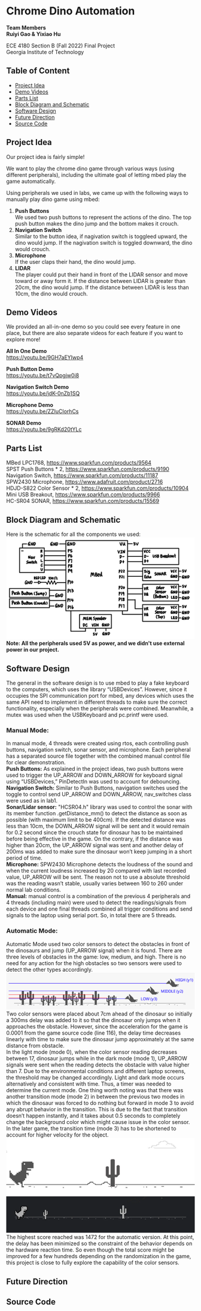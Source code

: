 # Chrome Dino Automation

**Team Members** <br>
**Ruiyi Gao & Yixiao Hu** <br>

ECE 4180 Section B (Fall 2022) Final Project<br>
Georgia Institute of Technology 

## Table of Content
* [Project Idea](#project-idea)
* [Demo Videos](#demo-videos)
* [Parts List](#parts-list)
* [Block Diagram and Schematic](#block-diagram-and-schematic)
* [Software Design](#software-design)
* [Future Direction](#future-direction)
* [Source Code](#source-code)

## Project Idea
Our project idea is fairly simple! <br>

We want to play the chrome dino game through various ways (using different peripherals), including the ultimate goal of letting mbed play the game automatically. <br>

Using peripherals we used in labs, we came up with the following ways to manually play dino game using mbed:
1. **Push Buttons** <br>
We used two push buttons to represent the actions of the dino. The top push button makes the dino jump and the bottom makes it crouch. <br>
2. **Navigation Switch** <br>
Similar to the button idea, if nagivation switch is toggleed upward, the dino would jump. If the nagivation switch is toggled downward, the dino would crouch.
3. **Microphone** <br>
If the user claps their hand, the dino would jump.
4. **LIDAR** <br>
The player could put their hand in front of the LIDAR sensor and move toward or away form it. If the distance between LIDAR is greater than 20cm, the dino would jump. If the distance between LIDAR is less than 10cm, the dino would crouch. <br>

## Demo Videos
We provided an all-in-one demo so you could see every feature in one place, but there are also separate videos for each feature if you want to explore more! <br>

**All In One Demo** <br>
https://youtu.be/9GH7aEYIwp4

**Push Button Demo** <br>
https://youtu.be/t7vQpgjw0i8

**Navigation Switch Demo** <br>
https://youtu.be/jdK-0nZb1SQ

**Microphone Demo** <br>
https://youtu.be/ZZIuClorhCs

**SONAR Demo** <br>
https://youtu.be/9gRKd20tYLc

## Parts List
MBed LPC1768, https://www.sparkfun.com/products/9564 <br>
SPST Push Buttons * 2, https://www.sparkfun.com/products/9190 <br>
Navigation Switch, https://www.sparkfun.com/products/11187 <br>
SPW2430 Microphone, https://www.adafruit.com/product/2716 <br>
HDJD-S822 Color Sensor * 2, https://www.sparkfun.com/products/10904 <br>
Mini USB Breakout, https://www.sparkfun.com/products/9966 <br>
HC-SR04 SONAR, https://www.sparkfun.com/products/15569 <br>

## Block Diagram and Schematic
Here is the schematic for all the components we used:
![block diagram](./assets/block_diagram.jpg)
**Note: All the peripherals used 5V as power, and we didn't use external power in our project.**

## Software Design
The general in the software design is to use mbed to play a fake keyboard to the computers, which uses the library “USBDevices”. However, since it occupies the SPI communication port for mbed, any devices which uses the same API need to implement in different threads to make sure the correct functionality, especially when the peripherals were combined. Meanwhile, a mutex was used when the USBKeyboard and pc.printf were used.
### Manual Mode:
In manual mode, 4 threads were created using rtos, each controlling push buttons, navigation switch, sonar sensor, and microphone. Each peripheral has a separated source file together with the combined manual control file for clear demonstration. <br>
**Push Buttons:** As explained in the project ideas, two push buttons were used to trigger the UP_ARROW and DOWN_ARROW for keyboard signal using “USBDevices,” PinDetectIn was used to account for debouncing. <br>
**Navigation Switch:** Similar to Push Buttons, navigation switches used the toggle to control send UP_ARROW and DOWN_ARROW, nav_switches class were used as in lab1. <br>
**Sonar/Lidar sensor:** "HCSR04.h" library was used to control the sonar with its member function .getDistance_mm() to detect the distance as soon as possible (with maximum limit to be 400cm). If the detected distance was less than 10cm, the DOWN_ARROW signal will be sent and it would remain for 0.2 second since the crouch state for dinosaur has to be maintained before being effective in the game. On the contrary, if the distance was higher than 20cm, the UP_ARROW signal was sent and another delay of 200ms was added to make sure the dinosaur won’t keep jumping in a short period of time. <br>
**Microphone:** SPW2430 Microphone detects the loudness of the sound and when the current loudness increased by 20 compared with last recorded value, UP_ARROW will be sent. The reason not  to use a absolute threshold was the reading wasn’t stable, usually varies between 160 to 260 under normal lab conditions. <br>
**Manual:** manual control is a combination of the previous 4 peripherals and 4 threads (including main) were used to detect the readings/signals from each device and one final threads combined all trigger conditions and send signals to the laptop using serial port. So, in total there are 5 threads. <br>
### Automatic Mode:
Automatic Mode used two color sensors to detect the obstacles in front of the dinosaurs and jump (UP_ARROW signal) when it is found. There are three levels of obstacles in the game: low, medium, and high. There is no need for any action for the high obstacles so two sensors were used to detect the other types accordingly. <br>
![Obstacle Levels](./assets/Obstacle.PNG) <br>
Two color sensors were placed about 7cm ahead of the dinosaur so initially a 300ms delay was added to it so that the dinosaur only jumps when it approaches the obstacle. However, since the acceleration for the game is 0.0001 from the game source code (line 116), the delay time decreases linearly with time to make sure the dinosaur jump approximately at the same distance from obstacle. <br>
In the light mode (mode 0), when the color sensor reading decreases between 17, dinosaur jumps while in the dark mode (mode 1), UP_ARROW signals were sent when the reading detects the obstacle with value higher than 7. Due to the environmental conditions and different laptop screens, the threshold may be changed accordingly. Light and dark mode occurs alternatively and consistent with time. Thus, a timer was needed to determine the current mode. One thing worth noting was that there was another transition mode (mode 2) in between the previous two modes in which the dinosaur was forced to do nothing but forward in mode 3 to avoid any abrupt behavior in the transition. This is due to the fact that transition doesn’t happen instantly, and it takes about 0.5 seconds to completely change the background color which might cause issue in the color sensor. In the later game, the transition time (mode 3) has to be shortened to account for higher velocity for the object. <br>
![Light Mode](./assets/Light_Mode.PNG) <br>
![Dark Mode](./assets/Dark_Mode.PNG) <br>
The highest score reached was 1472 for the automatic version. At this point, the delay has been minimized so the constraint of the behavior depends on the hardware reaction time. So even though the total score might be improved for a few hundreds depending on the randomization in the game, this project is close to fully explore the capability of the color sensors. <br>

## Future Direction

## Source Code
